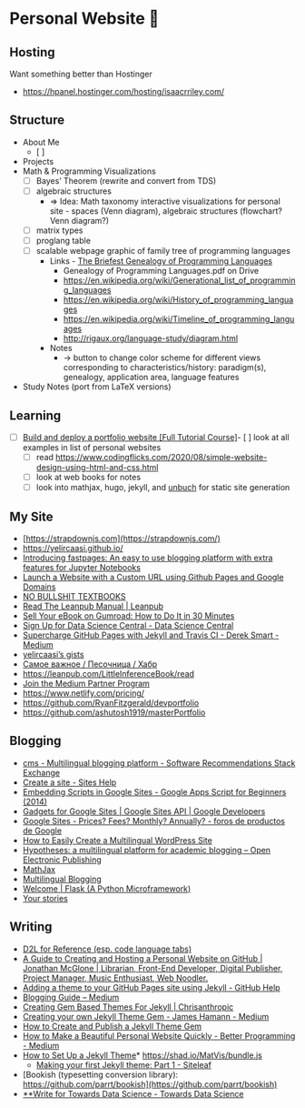 # Personal Website 🌱


## Hosting

Want something better than Hostinger


* https://hpanel.hostinger.com/hosting/isaacrriley.com/


## Structure


* About Me
    - [ ]  
* Projects
* Math & Programming Visualizations
    - [ ]  Bayes’ Theorem (rewrite and convert from TDS)
    - [ ]  algebraic structures
        - ⇒ Idea: Math taxonomy interactive visualizations for personal site - spaces (Venn diagram), algebraic structures (flowchart? Venn diagram?)
    - [ ]  matrix types
    - [ ]  proglang table
    - [ ]  scalable webpage graphic of family tree of programming languages
        - Links            - [The Briefest Genealogy of Programming Languages](http://www.martinrinehart.com/pages/genealogy-programming-languages.html)
            - Genealogy of Programming Languages.pdf on Drive
            - https://en.wikipedia.org/wiki/Generational_list_of_programming_languages
            - https://en.wikipedia.org/wiki/History_of_programming_languages
            - https://en.wikipedia.org/wiki/Timeline_of_programming_languages
            - http://rigaux.org/language-study/diagram.html
        - Notes
            - → button to change color scheme for different views corresponding to characteristics/history: paradigm(s), genealogy, application area, language features
* Study Notes (port from LaTeX versions)


## Learning
* [ ]  [Build and deploy a portfolio website [Full Tutorial Course]](https://www.youtube.com/watch?v=_xkSvufmjEs)- [ ]  look at all examples in list of personal websites
     - [ ]  read https://www.codingflicks.com/2020/08/simple-website-design-using-html-and-css.html
     - [ ]  look at web books for notes
     - [ ]  look into mathjax, hugo, jekyll, and [unbuch](https://github.com/mrtzh/unbuch) for static site generation

## My Site
* [https://strapdownjs.com](https://strapdownjs.com/)
* https://yelircaasi.github.io/
* [Introducing fastpages: An easy to use blogging platform with extra features for Jupyter Notebooks](https://www.kdnuggets.com/2020/02/introducing-fastpages-blogging-platform-jupyter-notebooks.html)
* [Launch a Website with a Custom URL using Github Pages and Google Domains](https://medium.com/employbl/launch-a-website-with-a-custom-url-using-github-pages-and-google-domains-3dd8d90cc33b)
* [NO BULLSHIT TEXTBOOKS](https://minireference.com/)
* [Read The Leanpub Manual | Leanpub](https://leanpub.com/manual/read)
* [Sell Your eBook on Gumroad: How to Do It in 30 Minutes](https://www.elated.com/sell-ebook-gumroad-30-minutes/)
* [Sign Up for Data Science Central - Data Science Central](https://www.datasciencecentral.com/main/authorization/signUp?target=https%3A%2F%2Fwww.datasciencecentral.com%2Fprofiles%2Fblog%2Fnew)
* [Supercharge GitHub Pages with Jekyll and Travis CI - Derek Smart - Medium](https://medium.com/@mcred/supercharge-github-pages-with-jekyll-and-travis-ci-699bc0bde075)
* [yelircaasi’s gists](https://gist.github.com/yelircaasi)
* [Самое важное / Песочница / Хабр](https://habr.com/ru/sandbox/start/)
* https://leanpub.com/LittleInferenceBook/read
* [Join the Medium Partner Program](https://medium.com/me/partner/enroll/terms)
* https://www.netlify.com/pricing/
* https://github.com/RyanFitzgerald/devportfolio
* https://github.com/ashutosh1919/masterPortfolio


## Blogging
* [cms - Multilingual blogging platform - Software Recommendations Stack Exchange](https://softwarerecs.stackexchange.com/questions/7519/multilingual-blogging-platform)
* [Create a site - Sites Help](https://support.google.com/sites/answer/98081?hl=en)
* [Embedding Scripts in Google Sites - Google Apps Script for Beginners (2014)](http://apprize.info/google/script/5.html)
* [Gadgets for Google Sites | Google Sites API | Google Developers](https://developers.google.com/google-apps/sites/gadgets/site_gadgets)
* [Google Sites - Prices? Fees? Monthly? Annually? - foros de productos de Google](https://productforums.google.com/forum/#!topic/sites/poAG1gxMCKU)
* [How to Easily Create a Multilingual WordPress Site](http://www.wpbeginner.com/beginners-guide/how-to-easily-create-a-multilingual-wordpress-site/)
* [Hypotheses: a multilingual platform for academic blogging – Open Electronic Publishing](http://oep.hypotheses.org/1687)
* [MathJax](https://www.mathjax.org/)
* [Multilingual Blogging](https://problogger.com/multilingual-blogging/)
* [Welcome | Flask (A Python Microframework)](http://flask.pocoo.org/)
* [Your stories](https://medium.com/me/stories/drafts)


## Writing
* [D2L for Reference (esp. code language tabs)](https://github.com/d2l-ai/d2l-en/blob/master/chapter_appendix-mathematics-for-deep-learning/information-theory.md)
* [A Guide to Creating and Hosting a Personal Website on GitHub | Jonathan McGlone | Librarian, Front-End Developer, Digital Publisher, Project Manager, Music Enthusiast, Web Noodler.](http://jmcglone.com/guides/github-pages/)
* [Adding a theme to your GitHub Pages site using Jekyll - GitHub Help](https://help.github.com/en/github/working-with-github-pages/adding-a-theme-to-your-github-pages-site-using-jekyll)
* [Blogging Guide – Medium](https://medium.com/blogging-guide)
* [Creating Gem Based Themes For Jekyll | Chrisanthropic](https://www.chrisanthropic.com/blog/2016/creating-gem-based-themes-for-jekyll/)
* [Creating your own Jekyll Theme Gem - James Hamann - Medium](https://medium.com/@jameshamann/creating-your-own-jekyll-theme-gem-1f8180a0e4b8)
* [How to Create and Publish a Jekyll Theme Gem](https://webdesign.tutsplus.com/tutorials/how-to-create-and-publish-a-jekyll-theme-gem--cms-27475)
* [How to Make a Beautiful Personal Website Quickly - Better Programming - Medium](https://medium.com/better-programming/how-to-make-a-beautiful-personal-website-quickly-cab115866134)
* [How to Set Up a Jekyll Theme](https://webdesign.tutsplus.com/tutorials/how-to-set-up-a-jekyll-theme--cms-26332)* https://shad.io/MatVis/bundle.js
     * [Making your first Jekyll theme: Part 1 - Siteleaf](https://www.siteleaf.com/blog/making-your-first-jekyll-theme-part-1/)
* [Bookish (typesetting conversion library): https://github.com/parrt/bookish](https://github.com/parrt/bookish)
* [**Write for Towards Data Science - Towards Data Science](https://towardsdatascience.com/questions-96667b06af5)
